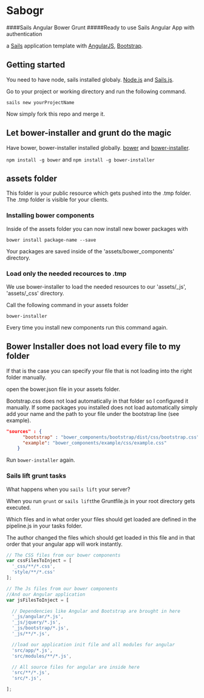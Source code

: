 # Sabogr
####Sails Angular Bower Grunt
#####Ready to use Sails Angular App with authentication

a [Sails](http://sailsjs.org) application template
with [AngularJS](https://angularjs.org/), [Bootstrap](http://getbootstrap.com/).

## Getting started

You need to have node, sails installed globaly.
[Node.js](https://nodejs.org/en/) and [Sails.js](http://sailsjs.org/).

Go to your project or working directory and run the following command.

`sails new yourProjectName`

Now simply fork this repo and merge it.

## Let bower-installer and grunt do the magic

Have bower, bower-installer installed globally.
[bower](http://bower.io/) and [bower-installer](https://github.com/blittle/bower-installer).

`npm install -g bower` and `npm install -g bower-installer`

## assets folder

This folder is your public resource which gets pushed into the .tmp folder.
The .tmp folder is visible for your clients.

### Installing bower components

Inside of the assets folder you can now install new bower packages with

`bower install package-name --save`

Your packages are saved inside of the 'assets/bower_components' directory.

### Load only the needed recources to .tmp

We use bower-installer to load the needed resources to our 'assets/_js', 'assets/_css' directory.

Call the following command in your assets folder

`bower-installer`

Every time you install new components run this command again.

## Bower Installer does not load every file to my folder

If that is the case you can specify your file that is not loading into the right folder manually.

open the bower.json file in your assets folder.

Bootstrap.css does not load automatically in that folder so I configured it manually.
If some packages you installed does not load automatically simply add your name and
the path to your file under the bootstrap line (see example).
```json
"sources" : {
      "bootstrap" : "bower_components/bootstrap/dist/css/bootstrap.css",
      "example": "bower_components/example/css/example.css"
    }
```

Run `bower-installer` again.

### Sails lift grunt tasks

What happens when you `sails lift` your server?

When you run `grunt` or `sails lift`the Gruntfile.js in your root directory gets executed.

Which files and in what order your files should get loaded are defined in the pipeline.js in your tasks folder.

The author changed the files which should get loaded in this file and in that order that your angular app will work instantly.

```js
// The CSS files from our bower components
var cssFilesToInject = [
  '_css/**/*.css',
  'style/**/*.css'
];

// The Js files from our bower components
//And our Angular application
var jsFilesToInject = [

  // Dependencies like Angular and Bootstrap are brought in here
  '_js/angular/*.js',
  '_js/jquery/*.js',
  '_js/bootstrap/*.js',
  '_js/**/*.js',

  //load our application init file and all modules for angular
  'src/app/*.js',
  'src/modules/**/*.js',

  // All source files for angular are inside here
  'src/**/*.js',
  'src/*.js',

];
```

